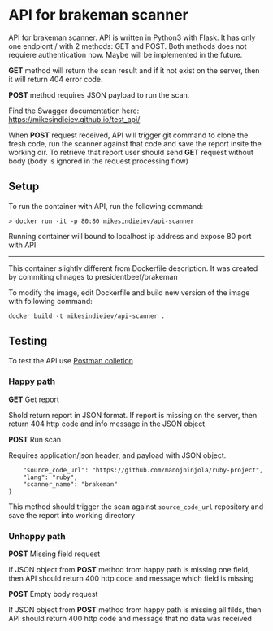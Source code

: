 # API for brakeman scanner

API for brakeman scanner. API is written in Python3 with Flask. It has only one endpiont / with 2 methods: GET and POST. Both methods does not requiere authentication now. Maybe will be implemented in the future.

**GET** method will return the scan result and if it not exist on the server, then it will return 404 error code.

**POST** method requires JSON payload to run the scan.

Find the Swagger documentation here: <https://mikesindieiev.github.io/test_api/>

When **POST** request received, API will trigger git command to clone the fresh code, run the scanner against that code and save the report insite the working dir. To retrieve that report user should send **GET** request without body (body is ignored in the request processing flow)

## Setup

To run the container with API, run the following command:

`> docker run -it -p 80:80 mikesindieiev/api-scanner`

Running container will bound to localhost ip address and expose 80 port with API

-----

This container slightly different from Dockerfile description. It was created by commiting chnages to presidentbeef/brakeman

To modify the image, edit Dockerfile and build new version of the image with following command:

`docker build -t mikesindieiev/api-scanner .`

## Testing

To test the API use [Postman colletion](API_scanner.postman_collection.json)

### Happy path

**GET** Get report

Shold return report in JSON format. If report is missing on the server, then return 404 http code and info message in the JSON object

**POST** Run scan

Requires application/json header, and payload with JSON object.

```{
    "source_code_url": "https://github.com/manojbinjola/ruby-project",
    "lang": "ruby",
    "scanner_name": "brakeman"
}
```

This method should trigger the scan against `source_code_url` repository and save the report into working directory

### Unhappy path

**POST** Missing field request

If JSON object from **POST** method from happy path is missing one field, then API should return 400 http code and message which field is missing

**POST** Empty body request

If JSON object from **POST** method from happy path is missing all filds, then API should return 400 http code and message that no data was received

